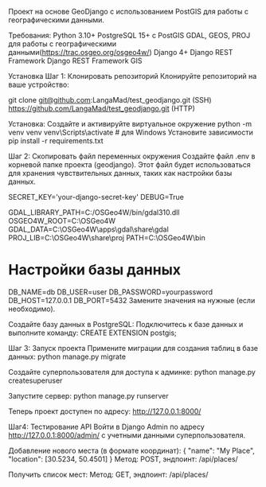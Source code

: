 Проект на основе GeoDjango с использованием PostGIS для работы с географическими данными.

Требования:
Python 3.10+
PostgreSQL 15+ с PostGIS
GDAL, GEOS, PROJ для работы с географическими данными(https://trac.osgeo.org/osgeo4w/)
Django 4+
Django REST Framework
Django REST Framework GIS


Установка Шаг 1: Клонировать репозиторий Клонируйте репозиторий на ваше устройство:

git clone git@github.com:LangaMad/test_geodjango.git (SSH)
https://github.com/LangaMad/test_geodjango.git (HTTP)

Установка:
 Создайте и активируйте виртуальное окружение
python -m venv venv
venv\Scripts\activate  # для Windows
 Установите зависимости
pip install -r requirements.txt


Шаг 2: Скопировать файл переменных окружения Создайте файл .env в корневой папке проекта (geodjango). Этот файл будет использоваться для хранения чувствительных данных, таких как настройки базы данных.

SECRET_KEY='your-django-secret-key'
DEBUG=True

GDAL_LIBRARY_PATH=C:/OSGeo4W/bin/gdal310.dll
OSGEO4W_ROOT=C:\OSGeo4W
GDAL_DATA=C:\OSGeo4W\apps\gdal\share\gdal
PROJ_LIB=C:\OSGeo4W\share\proj
PATH=C:\OSGeo4W\bin

# Настройки базы данных
DB_NAME=db
DB_USER=user
DB_PASSWORD=yourpassword
DB_HOST=127.0.0.1
DB_PORT=5432
Замените значения на нужные (если необходимо).

Создайте базу данных в PostgreSQL:
Подключитесь к базе данных и выполните команду:
CREATE EXTENSION postgis;

Шаг 3: Запуск проекта
Примените миграции для создания таблиц в базе данных:
python manage.py migrate

Создайте суперпользователя для доступа к админке:
python manage.py createsuperuser

Запустите сервер:
python manage.py runserver

Теперь проект доступен по адресу:
http://127.0.0.1:8000/

Шаг4: Тестирование API
Войти в Django Admin по адресу http://127.0.0.1:8000/admin/ с учетными данными суперпользователя.

Добавление нового места (в формате координат):
{
  "name": "My Place",
  "location": [30.5234, 50.4501]
}
Метод: POST, эндпоинт: /api/places/

Получить список мест:
Метод: GET, эндпоинт: /api/places/


